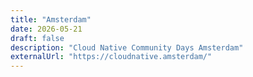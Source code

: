 ```yaml
---
title: "Amsterdam"
date: 2026-05-21
draft: false
description: "Cloud Native Community Days Amsterdam"
externalUrl: "https://cloudnative.amsterdam/"
---
```

